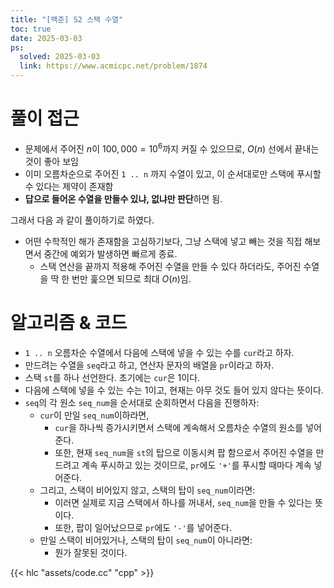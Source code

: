 ```yaml
---
title: "[백준] S2 스택 수열"
toc: true
date: 2025-03-03
ps:
  solved: 2025-03-03
  link: https://www.acmicpc.net/problem/1874
---
```


# 풀이 접근

* 문제에서 주어진 $n$이 $100,000 = 10^6$까지 커질 수 있으므로, $O(n)$ 선에서 끝내는 것이 좋아 보임
* 이미 오름차순으로 주어진 `1 .. n` 까지 수열이 있고, 이 순서대로만 스택에 푸시할 수 있다는 제약이 존재함
* **답으로 들어온 수열을 만들수 있냐, 없냐만 판단**하면 됨.

그래서 다음 과 같이 풀이하기로 하였다.

* 어떤 수학적인 해가 존재함을 고심하기보다, 그냥 스택에 넣고 빼는 것을 직접 해보면서 중간에 예외가 발생하면 빠르게 종료. 
  * 스택 연산을 끝까지 적용해 주어진 수열을 만들 수 있다 하더라도, 주어진 수열을 딱 한 번만 훑으면 되므로 최대 $O(n)$임.

# 알고리즘 & 코드

* `1 .. n` 오름차순 수열에서 다음에 스택에 넣을 수 있는 수를 `cur`라고 하자.
* 만드려는 수열을 `seq`라고 하고, 연산자 문자의 배열을 `pr`이라고 하자.
* 스택 `st`를 하나 선언한다. 초기에는 `cur`은 1이다. 
* 다음에 스택에 넣을 수 있는 수는 1이고, 현재는 아무 것도 들어 있지 않다는 뜻이다.
* `seq`의 각 원소 `seq_num`을 순서대로 순회하면서 다음을 진행하자:
  * `cur`이 만일 `seq_num`이하라면, 
    * `cur`을 하나씩 증가시키면서 스택에 계속해서 오름차순 수열의 원소를 넣어준다.
    * 또한, 현재 `seq_num`을 `st`의 탑으로 이동시켜 팝 함으로서 주어진 수열을 만드려고 계속 푸시하고 있는 것이므로, `pr`에도 `'+'`를 푸시할 때마다 계속 넣어준다.
  * 그리고, 스택이 비어있지 않고, 스택의 탑이 `seq_num`이라면:
    * 이러면 실제로 지금 스택에서 하나를 꺼내서, `seq_num`을 만들 수 있다는 뜻이다.
    * 또한, 팝이 일어났으므로 `pr`에도 `'-'`를 넣어준다.
  * 만일 스택이 비어있거나, 스택의 탑이 `seq_num`이 아니라면:
    * 뭔가 잘못된 것이다.


{{< hlc "assets/code.cc" "cpp" >}}